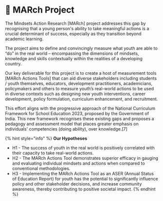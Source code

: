# 📝 MARch Project

The Mindsets Action Research \[MARch] project addresses this gap by recognising that a young person's ability to take meaningful actions is a crucial determinant of success, especially as they transition beyond academic learning.

The project aims to define and convincingly measure what youth are able to “do” in the real world – encompassing the dimensions of mindsets, knowledge and skills contextually within the realities of a developing country.&#x20;

Our key deliverable for this project is to create a host of measurement tools \[MARch Actions Tools] that can aid diverse stakeholders including students / youth themselves, educators, development practitioners, academicians, policymakers and others to measure youth’s real-world actions to be used in diverse contexts such as designing new youth interventions, career development, policy formulation, curriculum enhancement, and recruitment.

This effort aligns with the progressive approach of the National Curriculum Framework for School Education 2023, proposed by the Government of India. This new framework recognises these existing gaps and proposes a pedagogy and assessment model that places greater emphasis on individuals' competencies (doing ability), over knowledge.\[7]

{% hint style="info" %}
**Our Hypotheses**

* H1 - The success of youth in the real world is positively correlated with their capacity to take real-world actions.
* H2 - The MARch Actions Tool demonstrates superior efficacy in gauging and evaluating individual mindsets and actions when compared to conventional methodologies.
* H3 - Implementing the MARch Actions Tool as an ASER (Annual Status of Education Report) for youth has the potential to significantly influence policy and other stakeholder decisions, and increase community awareness, thereby contributing to positive societal impact.&#x20;
{% endhint %}
